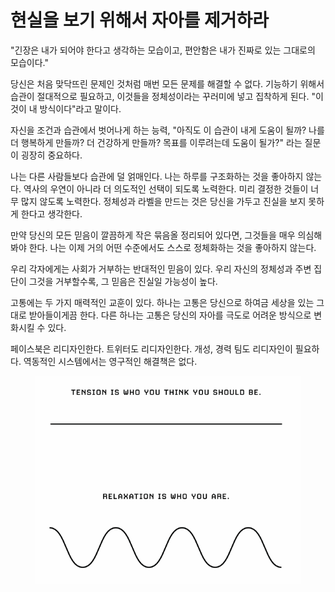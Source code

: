 # 현실을 보기 위해서 자아를 제거하라

"긴장은 내가 되어야 한다고 생각하는 모습이고, 편안함은 내가 진짜로 있는 그대로의 모습이다."

당신은 처음 맞닥뜨린 문제인 것처럼 매번 모든 문제를 해결할 수 없다. 기능하기 위해서 습관이 절대적으로 필요하고, 이것들을 정체성이라는 꾸러미에 넣고 집착하게 된다. "이것이 내 방식이다"라고 말이다.

자신을 조건과 습관에서 벗어나게 하는 능력, "아직도 이 습관이 내게 도움이 될까? 나를 더 행복하게 만들까? 더 건강하게 만들까? 목표를 이루려는데 도움이 될가?" 라는 질문이 굉장히 중요하다.

나는 다른 사람들보다 습관에 덜 얽매인다. 나는 하루를 구조화하는 것을 좋아하지 않는다. 역사의 우연이 아니라 더 의도적인 선택이 되도록 노력한다. 미리 결정한 것들이 너무 많지 않도록 노력한다. 정체성과 라벨을 만드는 것은 당신을 가두고 진실을 보지 못하게 한다고 생각한다.

만약 당신의 모든 믿음이 깔끔하게 작은 묶음올 정리되어 있다면, 그것들을 매우 의심해봐야 한다. 나는 이제 거의 어떤 수준에서도 스스로 정체화하는 것을 좋아하지 않는다.

우리 각자에게는 사회가 거부하는 반대적인 믿음이 있다. 우리 자신의 정체성과 주변 집단이 그것을 거부할수록, 그 믿음은 진실일 가능성이 높다.

고통에는 두 가지 매력적인 교훈이 있다. 하나는 고통은 당신으로 하여금 세상을 있는 그대로 받아들이게끔 한다. 다른 하나는 고통은 당신의 자아를 극도로 어려운 방식으로 변화시킬 수 있다.

페이스북은 리디자인한다. 트위터도 리디자인한다. 개성, 경력 팀도 리디자인이 필요하다. 역동적인 시스템에서는 영구적인 해결책은 없다.

<figure><img src="../../../.gitbook/assets/image.png" alt=""><figcaption></figcaption></figure>
